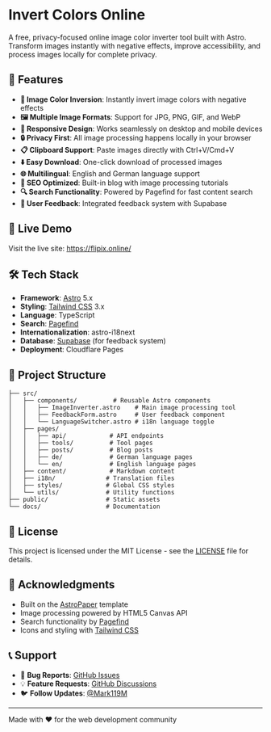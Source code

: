 # Invert Colors Online

A free, privacy-focused online image color inverter tool built with Astro. Transform images instantly with negative effects, improve accessibility, and process images locally for complete privacy.

## 🌟 Features

- **🔄 Image Color Inversion**: Instantly invert image colors with negative effects
- **🖼️ Multiple Image Formats**: Support for JPG, PNG, GIF, and WebP
- **📱 Responsive Design**: Works seamlessly on desktop and mobile devices
- **🔒 Privacy First**: All image processing happens locally in your browser
- **📋 Clipboard Support**: Paste images directly with Ctrl+V/Cmd+V
- **⬇️ Easy Download**: One-click download of processed images
- **🌐 Multilingual**: English and German language support
- **📝 SEO Optimized**: Built-in blog with image processing tutorials
- **🔍 Search Functionality**: Powered by Pagefind for fast content search
- **💬 User Feedback**: Integrated feedback system with Supabase

## 🚀 Live Demo

Visit the live site: https://flipix.online/

## 🛠️ Tech Stack

- **Framework**: [Astro](https://astro.build/) 5.x
- **Styling**: [Tailwind CSS](https://tailwindcss.com/) 3.x
- **Language**: TypeScript
- **Search**: [Pagefind](https://pagefind.app/)
- **Internationalization**: astro-i18next
- **Database**: [Supabase](https://supabase.com/) (for feedback system)
- **Deployment**: Cloudflare Pages

## 📁 Project Structure

```
├── src/
│   ├── components/          # Reusable Astro components
│   │   ├── ImageInverter.astro    # Main image processing tool
│   │   ├── FeedbackForm.astro     # User feedback component
│   │   └── LanguageSwitcher.astro # i18n language toggle
│   ├── pages/
│   │   ├── api/            # API endpoints
│   │   ├── tools/          # Tool pages
│   │   ├── posts/          # Blog posts
│   │   ├── de/             # German language pages
│   │   └── en/             # English language pages
│   ├── content/            # Markdown content
│   ├── i18n/              # Translation files
│   ├── styles/            # Global CSS styles
│   └── utils/             # Utility functions
├── public/                # Static assets
└── docs/                  # Documentation
```

## 📄 License

This project is licensed under the MIT License - see the [LICENSE](LICENSE) file for details.

## 🙏 Acknowledgments

- Built on the [AstroPaper](https://github.com/satnaing/astro-paper) template
- Image processing powered by HTML5 Canvas API
- Search functionality by [Pagefind](https://pagefind.app/)
- Icons and styling with [Tailwind CSS](https://tailwindcss.com/)

## 📞 Support

- 🐛 **Bug Reports**: [GitHub Issues](https://github.com/MOP-LQ/invert-colors-online/issues)
- 💡 **Feature Requests**: [GitHub Discussions](https://github.com/MOP-LQ/invert-colors-online/discussions)
- 🐦 **Follow Updates**: [@Mark119M](https://x.com/Mark119M)

---

Made with ❤️ for the web development community
